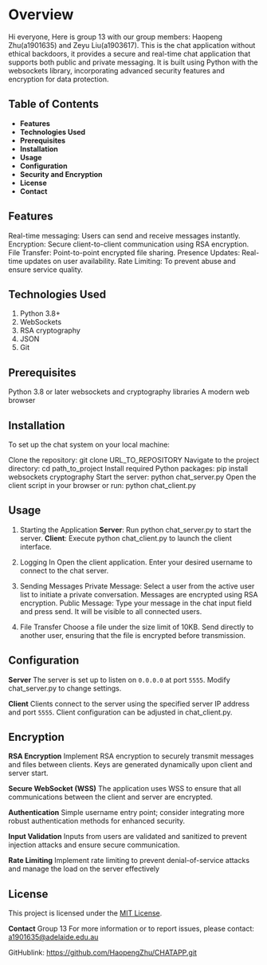 # Overview

Hi everyone, Here is group 13 with our group members: Haopeng Zhu(a1901635) and Zeyu Liu(a1903617). This is the chat application without ethical backdoors, it provides a secure and real-time chat application that supports both public and private messaging. It is built using Python with the websockets library, incorporating advanced security features and encryption for data protection. 

## Table of Contents
- **Features**
- **Technologies Used**
- **Prerequisites**
- **Installation**
- **Usage**
- **Configuration**
- **Security and Encryption**
- **License**
- **Contact**


## Features
Real-time messaging: Users can send and receive messages instantly.
Encryption: Secure client-to-client communication using RSA encryption.
File Transfer: Point-to-point encrypted file sharing.
Presence Updates: Real-time updates on user availability.
Rate Limiting: To prevent abuse and ensure service quality.

## Technologies Used
1. Python 3.8+
2. WebSockets
3. RSA cryptography
4. JSON
5. Git

## Prerequisites
Python 3.8 or later
websockets and cryptography libraries
A modern web browser

## Installation
To set up the chat system on your local machine:

Clone the repository: git clone URL_TO_REPOSITORY
Navigate to the project directory: cd path_to_project
Install required Python packages: pip install websockets cryptography
Start the server: python chat_server.py
Open the client script in your browser or run: python chat_client.py

## Usage

1. Starting the Application
**Server**: Run python chat_server.py to start the server.
**Client**: Execute python chat_client.py to launch the client interface.

2. Logging In
Open the client application.
Enter your desired username to connect to the chat server.

3. Sending Messages
Private Message: Select a user from the active user list to initiate a private conversation. Messages are encrypted using RSA encryption.
Public Message: Type your message in the chat input field and press send. It will be visible to all connected users.

4. File Transfer
Choose a file under the size limit of 10KB.
Send directly to another user, ensuring that the file is encrypted before transmission.

## Configuration

**Server**
The server is set up to listen on `0.0.0.0` at port `5555`.
Modify chat_server.py to change settings.

**Client**
Clients connect to the server using the specified server IP address and port `5555`.
Client configuration can be adjusted in chat_client.py.

## Encryption
**RSA Encryption**
Implement RSA encryption to securely transmit messages and files between clients.
Keys are generated dynamically upon client and server start.

**Secure WebSocket (WSS)**
The application uses WSS to ensure that all communications between the client and server are encrypted.

**Authentication**
Simple username entry point; consider integrating more robust authentication methods for enhanced security.

**Input Validation**
Inputs from users are validated and sanitized to prevent injection attacks and ensure secure communication.

**Rate Limiting**
Implement rate limiting to prevent denial-of-service attacks and manage the load on the server effectively

## License
This project is licensed under the [MIT License](https://opensource.org/licenses/MIT). 

**Contact**
Group 13
For more information or to report issues, please contact: a1901635@adelaide.edu.au

GitHublink: https://github.com/HaopengZhu/CHATAPP.git
